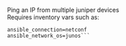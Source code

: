 Ping an IP from multiple juniper devices<br>
Requires inventory vars such as:
```[ping:vars]
ansible_connection=netconf
ansible_network_os=junos```
